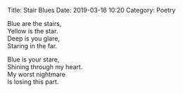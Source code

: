 Title: Stair Blues
Date: 2019-03-16 10:20
Category: Poetry

Blue are the stairs,</br>
Yellow is the star.</br>
Deep is you glare,</br>
Staring in the far.</br>


Blue is your stare,</br>
Shining through my heart.</br>
My worst nightmare</br>
Is losing this part.</br>